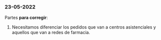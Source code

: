 ### 23-05-2022

Partes **para corregir**:
1. Necesitamos diferenciar los pedidos que van a centros
asistenciales y aquellos que van a redes de farmacia.

